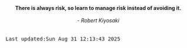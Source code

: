 
<div align="center"><b><span>There is always risk, so learn to manage risk instead of avoiding it.</span></b><br><br><i> - Robert Kiyosaki</i></div>
<br><br><kbd>Last updated:Sun Aug 31 12:13:43 2025</kbd>